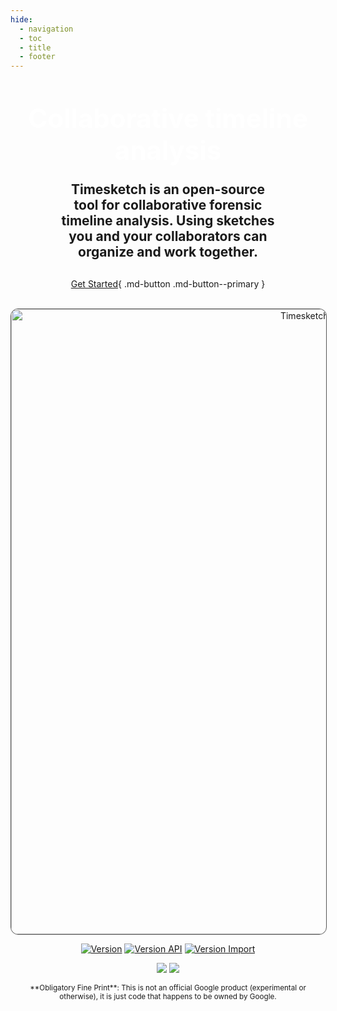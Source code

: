 ```yaml
---
hide:
  - navigation
  - toc
  - title
  - footer
---
```


<center>
<h1 style="color:#fff; font-size:3em;font-weight:bold;margin-bottom:-5px;margin-top:50px;">Collaborative timeline analysis</h1>
<h2 style="max-width:70%;margin-bottom:30px;">Timesketch is an open-source tool for collaborative forensic timeline analysis. Using sketches you and your collaborators can organize and work together.</h2>

[Get Started](/guides/getting-started/){ .md-button .md-button--primary }

<br>
<img style="border-radius:12px;border:1px solid #555" width="1000" alt="Timesketch screenshot" src="https://user-images.githubusercontent.com/316362/207431107-0f5321fa-6170-47bd-9325-7d93d95dd857.png">

[![Version](https://img.shields.io/pypi/v/timesketch?label=timesketch&style=plastic)](https://pypi.python.org/pypi/timesketch)
[![Version API](https://img.shields.io/pypi/v/timesketch_api_client?label=api_client&style=plastic)](https://pypi.python.org/pypi/timesketch_api_client)
[![Version Import](https://img.shields.io/pypi/v/timesketch_import_client?label=import_client&style=plastic)](https://pypi.python.org/pypi/timesketch_import_client)

![](https://github.com/google/timesketch/workflows/e2e-tests/badge.svg)
![](https://github.com/google/timesketch/workflows/unit-tests/badge.svg)

<small>
**Obligatory Fine Print**: This is not an official Google product (experimental or otherwise), it is just code that happens to be owned by Google.
</small>

</center>

